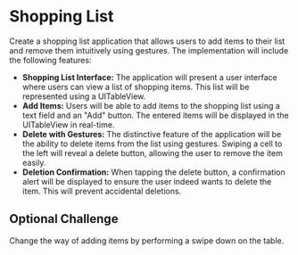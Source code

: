 # Shopping List
Create a shopping list application that allows users to add items to their list and remove them intuitively using gestures. The implementation will include the following features:
- **Shopping List Interface:** The application will present a user interface where users can view a list of shopping items. This list will be represented using a UITableView.
- **Add Items:** Users will be able to add items to the shopping list using a text field and an "Add" button. The entered items will be displayed in the UITableView in real-time.
- **Delete with Gestures:** The distinctive feature of the application will be the ability to delete items from the list using gestures. Swiping a cell to the left will reveal a delete button, allowing the user to remove the item easily.
- **Deletion Confirmation:** When tapping the delete button, a confirmation alert will be displayed to ensure the user indeed wants to delete the item. This will prevent accidental deletions.

## Optional Challenge 
Change the way of adding items by performing a swipe down on the table.

